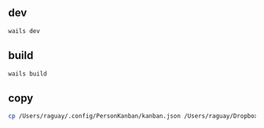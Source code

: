 ## dev 
```zsh
wails dev
```

## build

```zsh
wails build
```

## copy
```zsh
cp /Users/raguay/.config/PersonKanban/kanban.json /Users/raguay/Dropbox/Richard/Notes/PersonKanban/kanban.json
```

